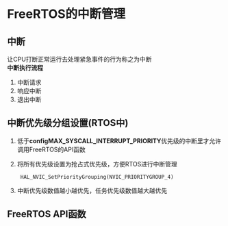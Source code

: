# FreeRTOS的中断管理
## 中断
让CPU打断正常运行去处理紧急事件的行为称之为中断    
**中断执行流程**   
1. 中断请求
2. 响应中断
3. 退出中断
## 中断优先级分组设置(RTOS中)
1. 低于**configMAX_SYSCALL_INTERRUPT_PRIORITY**优先级的中断里才允许调用FreeRTOS的API函数
2. 将所有优先级设置为抢占式优先级，方便RTOS进行中断管理

        HAL_NVIC_SetPriorityGrouping(NVIC_PRIORITYGROUP_4)
3. 中断优先级数值越小越优先，任务优先级数值越大越优先

## FreeRTOS API函数

